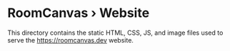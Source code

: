 # **RoomCanvas** › Website

This directory contains the static HTML, CSS, JS, and image files used to serve the https://roomcanvas.dev website.

